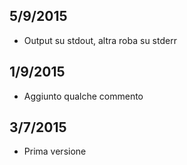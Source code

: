 5/9/2015
--------
 - Output su stdout, altra roba su stderr

1/9/2015 
--------
 - Aggiunto qualche commento

3/7/2015
--------
 - Prima versione